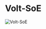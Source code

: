 # Volt-SoE
![Volt-SoE](https://socialify.git.ci/sruthikkoneti/Volt-SoE/image?description=1&descriptionEditable=Volt%3A%20The%20Electronics%20Club%20of%20School%20of%20Engineering%2C%20JNU&font=Raleway&name=1&pattern=Solid&theme=Dark)
